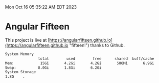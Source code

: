 Mon Oct 16 05:35:22 AM EDT 2023

# Angular Fifteen


This project is live at [https://angularfifteen.github.io](https://angularfifteen.github.io "fifteen!") thanks to Github.

```bash
System Memory
               total        used        free      shared  buff/cache   available
Mem:            15Gi       4.2Gi       4.2Gi       506Mi       6.9Gi        10Gi
Swap:          8.0Gi       1.8Gi       6.2Gi
System Storage
1.8G	.
```
